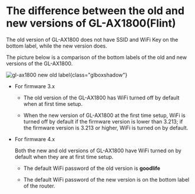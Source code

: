 # The difference between the old and new versions of GL-AX1800(Flint)

The old version of GL-AX1800 does not have SSID and WiFi Key on the bottom label, while the new version does.

The picture below is a comparison of the bottom labels of the old and new versions of the GL-AX1800.

![gl-ax1800 new old label](https://static.gl-inet.com/docs/en/4/tutorials/gl-ax1800_new_vs_old_version/gl-ax1800_new_old_label.png){class="glboxshadow"}

- For firmware 3.x

    - The old version of the GL-AX1800 has WiFi turned off by default when at first time setup.

    - When the new version of GL-AX1800 at the first time setup, WiFi is turned off by default if the firmware version is lower than 3.213; if the firmware version is 3.213 or higher, WiFi is turned on by default.

- For firmware 4.x

    Both the new and old versions of GL-AX1800 have WiFi turned on by default when they are at first time setup.

    - The default WiFi password of the old version is **goodlife**

    - The default WiFi password of the new version is on the bottom label of the router.